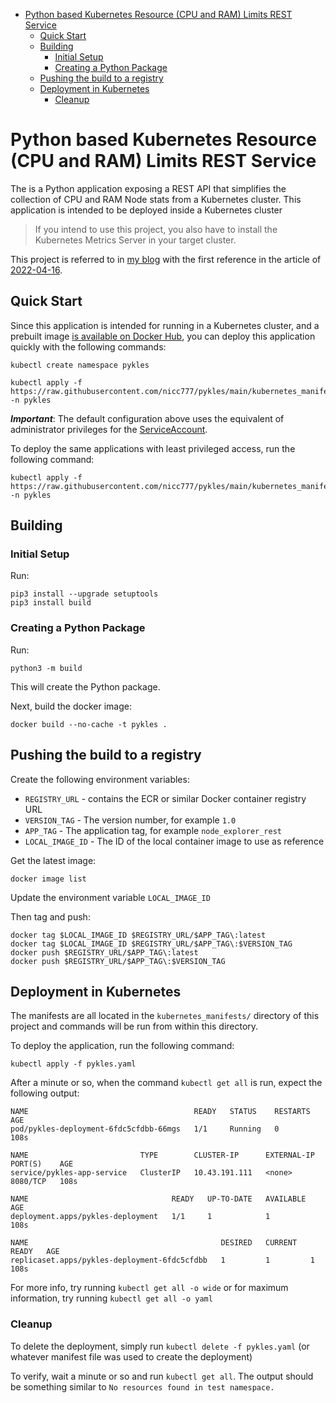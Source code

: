
- [Python based Kubernetes Resource (CPU and RAM) Limits REST Service](#python-based-kubernetes-resource-cpu-and-ram-limits-rest-service)
  - [Quick Start](#quick-start)
  - [Building](#building)
    - [Initial Setup](#initial-setup)
    - [Creating a Python Package](#creating-a-python-package)
  - [Pushing the build to a registry](#pushing-the-build-to-a-registry)
  - [Deployment in Kubernetes](#deployment-in-kubernetes)
    - [Cleanup](#cleanup)

# Python based Kubernetes Resource (CPU and RAM) Limits REST Service

The is a Python application exposing a REST API that simplifies the collection of CPU and RAM Node stats from a Kubernetes cluster. This application is intended to be deployed inside a Kubernetes cluster

> If you intend to use this project, you also have to install the Kubernetes Metrics Server in your target cluster.

This project is referred to in [my blog](https://www.nicc777.com/) with the first reference in the article of [2022-04-16](https://www.nicc777.com/blog/2022/2022-04-16.html).

## Quick Start

Since this application is intended for running in a Kubernetes cluster, and a prebuilt image [is available on Docker Hub](https://hub.docker.com/r/nicc777/pykles), you can deploy this application quickly with the following commands:

```shell
kubectl create namespace pykles

kubectl apply -f https://raw.githubusercontent.com/nicc777/pykles/main/kubernetes_manifests/pykles.yaml -n pykles
```

_**Important**_: The default configuration above uses the equivalent of administrator privileges for the [ServiceAccount](https://kubernetes.io/docs/tasks/configure-pod-container/configure-service-account/).

To deploy the same applications with least privileged access, run the following command:

```shell
kubectl apply -f https://raw.githubusercontent.com/nicc777/pykles/main/kubernetes_manifests/pykles_least_privileged.yaml -n pykles
```

## Building

### Initial Setup

Run:

```
pip3 install --upgrade setuptools 
pip3 install build
```

### Creating a Python Package

Run:

```shell
python3 -m build
```

This will create the Python package.

Next, build the docker image:

```shell
docker build --no-cache -t pykles .
```

## Pushing the build to a registry

Create the following environment variables:

* `REGISTRY_URL` - contains the ECR or similar Docker container registry URL
* `VERSION_TAG` - The version number, for example `1.0`
* `APP_TAG` - The application tag, for example `node_explorer_rest`
* `LOCAL_IMAGE_ID` - The ID of the local container image to use as reference

Get the latest image:

```shell
docker image list
```

Update the environment variable `LOCAL_IMAGE_ID`

Then tag and push:

```shell
docker tag $LOCAL_IMAGE_ID $REGISTRY_URL/$APP_TAG\:latest
docker tag $LOCAL_IMAGE_ID $REGISTRY_URL/$APP_TAG\:$VERSION_TAG
docker push $REGISTRY_URL/$APP_TAG\:latest
docker push $REGISTRY_URL/$APP_TAG\:$VERSION_TAG
```

## Deployment in Kubernetes

The manifests are all located in the `kubernetes_manifests/` directory of this project and commands will be run from within this directory.

To deploy the application, run the following command:

```shell
kubectl apply -f pykles.yaml
```

After a minute or so, when the command `kubectl get all` is run, expect the following output:

```text
NAME                                     READY   STATUS    RESTARTS   AGE
pod/pykles-deployment-6fdc5cfdbb-66mgs   1/1     Running   0          108s

NAME                         TYPE        CLUSTER-IP      EXTERNAL-IP   PORT(S)    AGE
service/pykles-app-service   ClusterIP   10.43.191.111   <none>        8080/TCP   108s

NAME                                READY   UP-TO-DATE   AVAILABLE   AGE
deployment.apps/pykles-deployment   1/1     1            1           108s

NAME                                           DESIRED   CURRENT   READY   AGE
replicaset.apps/pykles-deployment-6fdc5cfdbb   1         1         1       108s
```

For more info, try running `kubectl get all -o wide` or for maximum information, try running `kubectl get all -o yaml`

### Cleanup

To delete the deployment, simply run `kubectl delete -f pykles.yaml` (or whatever manifest file was used to create the deployment)

To verify, wait a minute or so and run `kubectl get all`. The output should be something similar to `No resources found in test namespace.`



